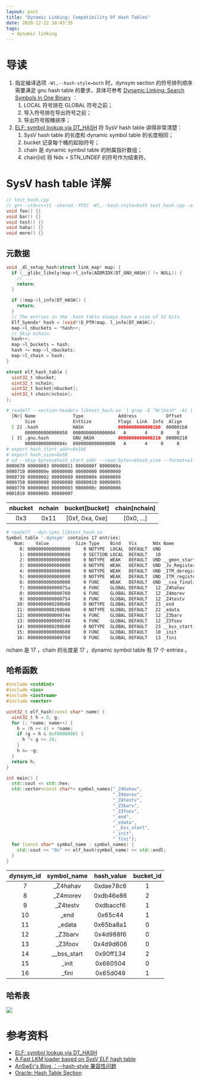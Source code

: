 ```yaml
---
layout: post
title: "Dynamic Linking: Compatibility Of Hash Tables"
date: 2020-12-22 10:43:35
tags:
  - dynamic linking
---
```


# 导读

1. 指定编译选项 `-Wl,--hash-style=both` 时，dynsym section 的符号排列顺序需要满足 gnu hash table 的要求，具体可参考 [Dynamic Linking: Search Symbols In One Binary](https://clcanny.github.io/2020/11/20/dynamic-linking-search-symbols-in-one-binary/) ：
    1. LOCAL 符号排在 GLOBAL 符号之前；
    2. 导入符号排在导出符号之前；
    3. 导出符号按桶排序；
2. [ELF: symbol lookup via DT\_HASH](https://flapenguin.me/elf-dt-hash) 将 SysV hash table 讲得非常清楚：
    1. SysV hash table 的长度和 dynamic symbol table 的长度相同；
    2. bucket 记录每个桶的起始符号；
    3. chain 是 dynamic symbol table 的附属指针数组；
    4. chain[id] 将 Ndx = STN_UNDEF 的符号作为结束符。

# SysV hash table 详解

```cpp
// test_hash.cpp
// g++ -std=c++11 -shared -fPIC -Wl,--hash-style=both test_hash.cpp -o libtest_hash.so
void foo() {}
void bar() {}
void test() {}
void haha() {}
void more() {}
```

## 元数据

```c
void _dl_setup_hash(struct link_map* map) {
  if (__glibc_likely(map->l_info[ADDRIDX(DT_GNU_HASH)] != NULL)) {
    // ...
    return;
  }

  if (!map->l_info[DT_HASH]) {
    return;
  }
  // The entries in the .hash table always have a size of 32 bits.
  Elf_Symndx* hash = (void*)D_PTR(map, l_info[DT_HASH]);
  map->l_nbuckets = *hash++;
  // Skip nchain.
  hash++;
  map->l_buckets = hash;
  hash += map->l_nbuckets;
  map->l_chain = hash;
}
```

```cpp
struct elf_hash_table {
  uint32_t nbucket;
  uint32_t nchain;
  uint32_t bucket[nbucket];
  uint32_t chain[nchain];
};
```

```bash
# readelf --section-headers libtest_hash.so  | grep -E "Nr|hash" -A1 | grep -v "\-\-"
  [Nr] Name              Type             Address           Offset
       Size              EntSize          Flags  Link  Info  Align
  [ 2] .hash             HASH             00000000000001b8  000001b8
       0000000000000058  0000000000000004   A       4     0     8
  [ 3] .gnu.hash         GNU_HASH         0000000000000210  00000210
       000000000000004c  0000000000000000   A       4     0     8
# export hash_start_addr=0x1b8
# export hash_size=0x58
# od --skip-bytes=$hash_start_addr --read-bytes=$hash_size --format=xI libtest_hash.so
0000670 00000003 00000011 0000000f 0000000a
0000710 0000000e 00000000 00000000 00000000
0000730 00000002 00000009 00000004 00000008
0000750 00000000 00000000 00000010 00000005
0000770 0000000d 00000003 0000000c 00000006
0001010 0000000b 00000007
```

| nbucket | nchain | bucket[bucket]  | chain[nchain] |
|   :-:   |  :-:   |       :-:       |      :-:      |
|   0x3   |  0x11  | [0xf, 0xa, 0xe] |  [0x0, ...]   |

```bash
# readelf --dyn-syms libtest_hash.so
Symbol table '.dynsym' contains 17 entries:
   Num:    Value          Size Type    Bind   Vis      Ndx Name
     0: 0000000000000000     0 NOTYPE  LOCAL  DEFAULT  UND
     1: 0000000000000608     0 SECTION LOCAL  DEFAULT   10
     2: 0000000000000000     0 NOTYPE  WEAK   DEFAULT  UND __gmon_start__
     3: 0000000000000000     0 NOTYPE  WEAK   DEFAULT  UND _Jv_RegisterClasses
     4: 0000000000000000     0 NOTYPE  WEAK   DEFAULT  UND _ITM_deregisterTMCloneTab
     5: 0000000000000000     0 NOTYPE  WEAK   DEFAULT  UND _ITM_registerTMCloneTable
     6: 0000000000000000     0 FUNC    WEAK   DEFAULT  UND __cxa_finalize@GLIBC_2.2.5 (2)
     7: 000000000000075a     6 FUNC    GLOBAL DEFAULT   12 _Z4hahav
     8: 0000000000000760     6 FUNC    GLOBAL DEFAULT   12 _Z4morev
     9: 0000000000000754     6 FUNC    GLOBAL DEFAULT   12 _Z4testv
    10: 0000000000200b08     0 NOTYPE  GLOBAL DEFAULT   23 _end
    11: 0000000000200b00     0 NOTYPE  GLOBAL DEFAULT   22 _edata
    12: 000000000000074e     6 FUNC    GLOBAL DEFAULT   12 _Z3barv
    13: 0000000000000748     6 FUNC    GLOBAL DEFAULT   12 _Z3foov
    14: 0000000000200b00     0 NOTYPE  GLOBAL DEFAULT   23 __bss_start
    15: 0000000000000608     0 FUNC    GLOBAL DEFAULT   10 _init
    16: 0000000000000768     0 FUNC    GLOBAL DEFAULT   13 _fini
```

nchain 是 17 ，chain 的长度是 17 ，dynamic symbol table 有 17 个 entries 。

## 哈希函数

```cpp
#include <cstdint>
#include <ios>
#include <iostream>
#include <vector>

uint32_t elf_hash(const char* name) {
  uint32_t h = 0, g;
  for (; *name; name++) {
    h = (h << 4) + *name;
    if (g = h & 0xf0000000) {
      h ^= g >> 24;
    }
    h &= ~g;
  }
  return h;
}

int main() {
  std::cout << std::hex;
  std::vector<const char*> symbol_names{"_Z4hahav",
                                        "_Z4morev",
                                        "_Z4testv",
                                        "_Z3barv",
                                        "_Z3foov",
                                        "_end",
                                        "_edata",
                                        "__bss_start",
                                        "_init",
                                        "_fini"};
  for (const char* symbol_name : symbol_names) {
    std::cout << "0x" << elf_hash(symbol_name) << std::endl;
  }
}
```

| dynsym\_id |  symbol\_name  | hash\_value | bucket\_id |
|    :-:     |      :-:       |     :-:     |    :-:     |
|     7      |   \_Z4hahav    |  0xdae78c6  |     1      |
|     8      |   \_Z4morev    |  0xdb46e86  |     2      |
|     9      |   \_Z4testv    |  0xdbaccf6  |     1      |
|     10     |     \_end      |   0x65c44   |     1      |
|     11     |    \_edata     |  0x65ba8a1  |     0      |
|     12     |    \_Z3barv    |  0x4d988f6  |     0      |
|     13     |    \_Z3foov    |  0x4d9d606  |     0      |
|     14     | \_\_bss\_start |  0x90ff134  |     2      |
|     15     |     \_init     |  0x660504   |     0      |
|     16     |     \_fini     |  0x65d049   |     1      |

## 哈希表

![](https://junbin-hexo-img.oss-cn-beijing.aliyuncs.com/dynamic-linking-compatibility-of-hash-tables/hash-table.png)

# 参考资料

+ [ELF: symbol lookup via DT\_HASH](https://flapenguin.me/elf-dt-hash)
+ [A Fast LKM loader based on SysV ELF hash table](https://elinux.org/images/1/18/C_AMOROSO_Fast_lkm_loader_ELC-E_2009.pdf)
+ [AnSwEr's Blog ：\-\-hash-style 兼容性问题](https://answerywj.com/2020/05/14/ld-hash-style/)
+ [Oracle: Hash Table Section](https://docs.oracle.com/cd/E23824_01/html/819-0690/chapter6-48031.html)
